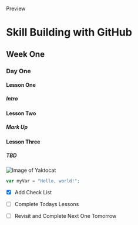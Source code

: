 Preview
# Skill Building with GitHub
## Week One
### Day One
#### Lesson One
##### Intro
#### Lesson Two
##### Mark Up
#### Lesson Three
##### TBD
![Image of Yaktocat](https://octodex.github.com/images/yaktocat.png)
``` javascript
var myVar = "Hello, world!";
```
- [x] Add Check List
- [ ] Complete Todays Lessons
- [ ] Revisit and Complete Next One Tomorrow

